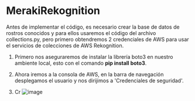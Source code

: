 # MerakiRekognition
Antes de implementar el código, es necesario crear la base de datos de rostros conocidos y para ellos usaremos el código del archivo collections.py, pero primero obtendremos 2 credenciales de AWS para usar el servicios de colecciones de AWS Rekognition.
1. Primero nos aseguraremos de instalar la librería boto3 en nuestro ambiente local, esto con el comando **pip install boto3**.
2. Ahora iremos a la consola de AWS, en la barra de navegación desplegamos el usuario y nos dirijimos a 'Credenciales de seguridad'.

3. Cr
   ![image](https://github.com/MiLunaYunorvi/MerakiRekognition/assets/89271104/af904d26-5be1-42da-b74a-2b0e4f7f1e1d)
